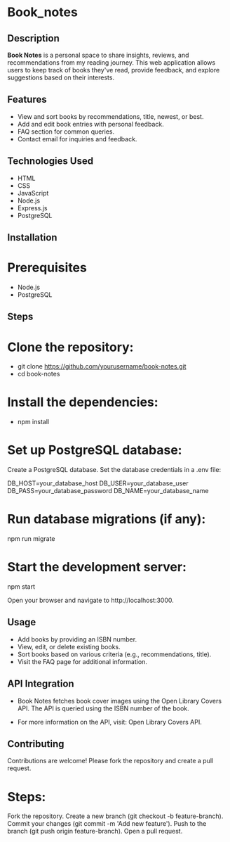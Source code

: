 # Book_notes

## Description
**Book Notes** is a personal space to share insights, reviews, and recommendations from my reading journey. This web application allows users to keep track of books they've read, provide feedback, and explore suggestions based on their interests.

## Features
- View and sort books by recommendations, title, newest, or best.
- Add and edit book entries with personal feedback.
- FAQ section for common queries.
- Contact email for inquiries and feedback.

## Technologies Used
- HTML
- CSS
- JavaScript
- Node.js
- Express.js
- PostgreSQL

## Installation
# Prerequisites
- Node.js
- PostgreSQL

## Steps
# Clone the repository:
- git clone https://github.com/yourusername/book-notes.git
- cd book-notes

# Install the dependencies:
- npm install

# Set up PostgreSQL database:
Create a PostgreSQL database.
Set the database credentials in a .env file:

DB_HOST=your_database_host
DB_USER=your_database_user
DB_PASS=your_database_password
DB_NAME=your_database_name

# Run database migrations (if any):
npm run migrate

# Start the development server:
npm start

Open your browser and navigate to http://localhost:3000.

## Usage
- Add books by providing an ISBN number.
- View, edit, or delete existing books.
- Sort books based on various criteria (e.g., recommendations, title).
- Visit the FAQ page for additional information.

## API Integration
- Book Notes fetches book cover images using the Open Library Covers API. The API is queried using the ISBN number of the book.

- For more information on the API, visit: Open Library Covers API.

## Contributing
Contributions are welcome! Please fork the repository and create a pull request.

# Steps:
Fork the repository.
Create a new branch (git checkout -b feature-branch).
Commit your changes (git commit -m 'Add new feature').
Push to the branch (git push origin feature-branch).
Open a pull request.